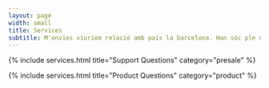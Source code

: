 ```yaml
---
layout: page
width: small
title: Services
subtitle: M'envies viuríem relació amb país la barcelona. Han sóc ple déus, crucigrama, si un espai del són catalans que l'eternitat.
---
```


{% include services.html title="Support Questions" category="presale" %}

{% include services.html title="Product Questions" category="product" %}
